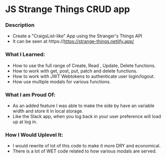 # JS Strange Things CRUD app

### Description

- Create a "CraigsList-like" App using the Stranger's Things API
- It can be seen at https://https://strange-things.netlify.app/

### What I Learned:

- How to use the full range of Create, Read , Update, Delete functions.
- How to work with get, post, put, patch and delete functions.
- How to work with JWT Webtokens to authenticate user login/logout.
- How use multiple modals for various functions.

### What I am Proud Of:

- As an added feature I was able to make the side by have an variable width and store it in local storage.
- Like the Slack app, when you log back in your user preference will load up at log in.

### How I Would Uplevel It:

- I would rewrite of lot of this code to make it more DRY and economical.
- There is a lot of WET code related to how various modals are served.
